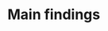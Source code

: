 # Main findings

<section data-include-format="markdown" data-include="respec/H3-findings-lab.md"></section>
<section data-include-format="markdown" data-include="respec/H3-findings-studio.md"></section>
<section data-include-format="markdown" data-include="respec/H3-findings-arena.md"></section>
<section data-include-format="markdown" data-include="respec/H3-findings-agora.md"></section>